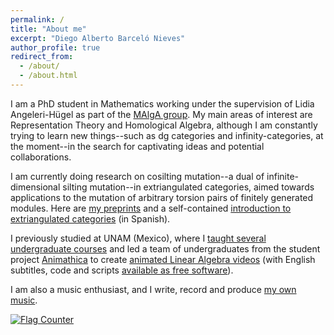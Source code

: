 ```yaml
---
permalink: /
title: "About me"
excerpt: "Diego Alberto Barceló Nieves"
author_profile: true
redirect_from: 
  - /about/
  - /about.html
---
```


I am a PhD student in Mathematics working under the supervision of Lidia Angeleri-Hügel as part of the [MAlgA group](https://malga.art). My main areas of interest are Representation Theory and Homological Algebra, although I am constantly trying to learn new things--such as dg categories and infinity-categories, at the moment--in the search for captivating ideas and potential collaborations.

I am currently doing research on cosilting mutation--a dual of infinite-dimensional silting mutation--in extriangulated categories, aimed towards applications to the mutation of arbitrary torsion pairs of finitely generated modules. Here are [my preprints]() and a self-contained [introduction to extriangulated categories](https://tesiunamdocumentos.dgb.unam.mx/ptd2022/septiembre/0831398/index.html) (in Spanish).

I previously studied at UNAM (Mexico), where I [taught several undergraduate courses](https://dabnciencias.github.io/teaching) and led a team of undergraduates from the student project [Animathica](https://www.youtube.com/@animathica) to create [animated Linear Algebra videos](https://www.youtube.com/playlist?list=PL91agCMqt_mdAgHZkxyn-tscoNpu7ZHvl) (with English subtitles, code and scripts [available as free software](https://github.com/animathica/alganim)).

I am also a music enthusiast, and I write, record and produce [my own music](https://www.youtube.com/watch?v=6rM7Q_QrzQk).

<div class="flags">

<a href="https://info.flagcounter.com/FtGJ"><img src="https://s01.flagcounter.com/count2/FtGJ/bg_FFFFFF/txt_000000/border_CCCCCC/columns_2/maxflags_10/viewers_0/labels_1/pageviews_0/flags_0/percent_0/" alt="Flag Counter" border="0"></a>

</div>
